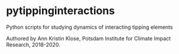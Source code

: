 # pytippinginteractions
Python scripts for studying dynamics of interacting tipping elements

Authored by Ann Kristin Klose, Potsdam Institute for Climate Impact Research, 2018-2020.
